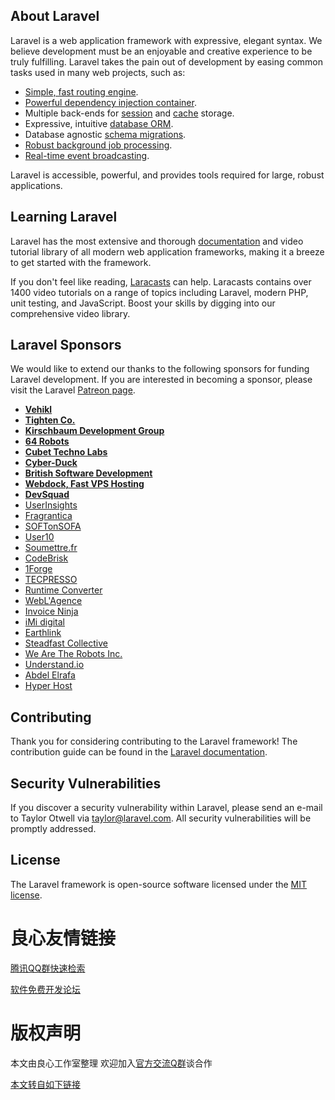    

 
   
   
   
   
 

## About Laravel

Laravel is a web application framework with expressive, elegant syntax. We believe development must be an enjoyable and creative experience to be truly fulfilling. Laravel takes the pain out of development by easing common tasks used in many web projects, such as:

- [Simple, fast routing engine](http://u.720life.cn/g/c0f2bbf2b343b9afabec2c242b87e77f3bde122147af3850121e899c75ea73a1).
- [Powerful dependency injection container](http://u.720life.cn/g/c0f2bbf2b343b9afabec2c242b87e77f45b92dcddd67ca7a04dbfac63a3f12b97f5fd38b568bf1196a0cff779de0cc8c).
- Multiple back-ends for [session](http://u.720life.cn/g/c0f2bbf2b343b9afabec2c242b87e77f6ee3eb8dbc126560604ecf32581a1155) and [cache](http://u.720life.cn/g/c0f2bbf2b343b9afabec2c242b87e77f73d22ea0029b6c449cdb4ba651193461) storage.
- Expressive, intuitive [database ORM](http://u.720life.cn/g/c0f2bbf2b343b9afabec2c242b87e77febe2a168a4136413edd20e05c28ad5a03cfa73c1556987f01fb88acfc78fe94a).
- Database agnostic [schema migrations](http://u.720life.cn/g/c0f2bbf2b343b9afabec2c242b87e77f45351951b8ffe8e15bc055aefc027274ddb9ab2cf5e15d2356f0989500b63ebd).
- [Robust background job processing](http://u.720life.cn/g/c0f2bbf2b343b9afabec2c242b87e77f13d28258ae7ad476d18a2b7cf045adc0).
- [Real-time event broadcasting](http://u.720life.cn/g/c0f2bbf2b343b9afabec2c242b87e77faa60775472565ff7b3a1dc39b809eba6b1e2f2be839f9f75214201936f88234f).

Laravel is accessible, powerful, and provides tools required for large, robust applications.

## Learning Laravel

Laravel has the most extensive and thorough [documentation](http://u.720life.cn/g/c0f2bbf2b343b9afabec2c242b87e77f99e125b07c817a197c8a3cc7e629f5e8) and video tutorial library of all modern web application frameworks, making it a breeze to get started with the framework.

If you don't feel like reading, [Laracasts](http://u.720life.cn/g/a0be425bea415f80fcda4e68d06f773ce9e5e4898304a4b9d1b5b0352eedbd8d) can help. Laracasts contains over 1400 video tutorials on a range of topics including Laravel, modern PHP, unit testing, and JavaScript. Boost your skills by digging into our comprehensive video library.

## Laravel Sponsors

We would like to extend our thanks to the following sponsors for funding Laravel development. If you are interested in becoming a sponsor, please visit the Laravel [Patreon page](http://u.720life.cn/g/3d2040143d32cf2cc4e6c59ce313588e44f4a8a77cf6405481578ed1d0560cc0).

- **[Vehikl](http://u.720life.cn/g/4a082cabc462edb10c1f8343a14f83a598ec347d26a7cd2c7688d6c0e3a6f00e)**
- **[Tighten Co.](http://u.720life.cn/g/8cf3cf47f04f61a907e1e8fed46786ceb91479d5a511d3c2c0cb40212e789ae4)**
- **[Kirschbaum Development Group](http://u.720life.cn/g/6cfab552e6c81632bdd77cc1b6892ddacf0b6a01b898477d53e68f3deccaa0f41b38e338c71d05aa25baf1cc8a05d82d)**
- **[64 Robots](http://u.720life.cn/g/3fa144624761c8bc2b7a13f546ce636ca1f3ef5d771f682e01b7f1114d24753e)**
- **[Cubet Techno Labs](http://u.720life.cn/g/f6db514712d7f27621f0c4db044b0e175ce344322cb51cf656ef123cb27e6457)**
- **[Cyber-Duck](http://u.720life.cn/g/1ef8223c9a4ed22b6b365c5b7dd687e91aea5b540eeae67065a612e7cf9526f8)**
- **[British Software Development](http://u.720life.cn/g/56bd50c74dc81faeba8572c6b28dfed48a30b9d317ee6e81aefc43c165bfd084)**
- **[Webdock, Fast VPS Hosting](http://u.720life.cn/g/6d963ecf71bbcc087f1d203e777a0f4a08dbc11c0ad60de2769e04d2b09a7020)**
- **[DevSquad](http://u.720life.cn/g/47bd520045b1f3f8c07eaa2cb742eea1ee492ff78f8d42c6b674a8978f59d9bd)**
- [UserInsights](http://u.720life.cn/g/69accd3d888eb0d1f5ae293525087387d15ebee462870243523ae3b99102fa03)
- [Fragrantica](http://u.720life.cn/g/3e0e584ede8f0a0991883a63eda378b886886467f6613cf4f87b52c5efbb4a91)
- [SOFTonSOFA](http://u.720life.cn/g/a5ba63279d496dfd4c8f24e95d78326bbd23338cf6f735b34f4020cfddbc5ace)
- [User10](http://u.720life.cn/g/bb8b7c6629bf9184783569800cfd3cf9d4e8e35f3cc7664cdfd1a1a9f844c86a)
- [Soumettre.fr](http://u.720life.cn/g/1832923e208c9b8fee7c965b8a7eb2a28b9c51c69f5dd20fc26861fee011a7b0)
- [CodeBrisk](http://u.720life.cn/g/6456e0a4477b7a3cbf39242028581935ec45afc4be3078d93c3c653a7adb7561)
- [1Forge](http://u.720life.cn/g/ed782810c55be4f16984ddb9004d81b17d89c6d230d72ced458fbff5a10e73ba)
- [TECPRESSO](http://u.720life.cn/g/ebb8083b8b1ef8e0eed823087c32110a81e47960db2fa7d5b4d822b9a53c25de)
- [Runtime Converter](http://u.720life.cn/g/f3c90ebf1b9c6d7cb436c5a9bf6accc7174c39213d3b97e1bf1dc4f6eea6f650)
- [WebL'Agence](http://u.720life.cn/g/dfc849925a270f58e0009aef558590bc62d739f951bde710f46fd61cf08f8e22)
- [Invoice Ninja](http://u.720life.cn/g/4e5c809585c59de2711443d9c3a710b098a367a95343390d62f7cd8ea7de5eb3)
- [iMi digital](http://u.720life.cn/g/b0b006c26eaecec2cc559fbd8f3b3e30ea79625907b96b102da7771a3b9a1496)
- [Earthlink](http://u.720life.cn/g/d5a034041a7679e3fa7277341a7f52393708ef9f26f35dcafa940c0382ec2a51)
- [Steadfast Collective](http://u.720life.cn/g/697b124fc1d2f80b5b5b5b50ed418c984ad949238582589bba121f26905ba751)
- [We Are The Robots Inc.](http://u.720life.cn/g/8bf4a1059a094870f3cf816d5b0b1106)
- [Understand.io](http://u.720life.cn/g/317097ed8a5a10953000827fe59ae763126216e2ed4ce007ec99f71f518b2ecb)
- [Abdel Elrafa](http://u.720life.cn/g/eeec3ca3268842f8da8fff8698aac322fab1d6b30b67a16d7d38d8a35bff98da)
- [Hyper Host](http://u.720life.cn/g/f0ed468c0b6f7f2c2dfb36d2b367c2f4ac59f3c892b6f59a44149b168878e607)

## Contributing

Thank you for considering contributing to the Laravel framework! The contribution guide can be found in the [Laravel documentation](http://u.720life.cn/g/c0f2bbf2b343b9afabec2c242b87e77f7d2a653c93db80d3859c3a4d2544e8e111aa8436701bb13a189ca83f3fbb0ffb).

## Security Vulnerabilities

If you discover a security vulnerability within Laravel, please send an e-mail to Taylor Otwell via [taylor@laravel.com](mailto:taylor@laravel.com). All security vulnerabilities will be promptly addressed.

## License

The Laravel framework is open-source software licensed under the [MIT license](http://u.720life.cn/g/22e7b067064505b0b066921a690bc00f1d50276b811118d1c1385e5fc89962b82ba3402c9eeae31a4a3c9e7e77bdc483).



 # 良心友情链接

[腾讯QQ群快速检索](http://u.720life.cn/s/8cf73f7c)

[软件免费开发论坛](http://u.720life.cn/s/bbb01dc0)

# 版权声明 

本文由良心工作室整理 欢迎加入[官方交流Q群](https://u.720life.cn/s/f2316816)谈合作

[本文转自如下链接](http://u.720life.cn/g/2e71d0f0a5c601172267ba20d3a43c6e132c20f45c7b1e1346a2e94035c0825ec3a541105ab4e9f087014f3d4e8ab0e50d90bb6e5acba716bd7deca243fcc812)